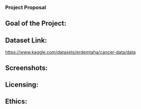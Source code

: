 ### Project Proposal

## Goal of the Project:

## Dataset Link: 
https://www.kaggle.com/datasets/erdemtaha/cancer-data/data

## Screenshots:

## Licensing:

## Ethics:
